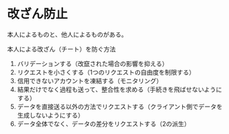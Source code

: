 # 改ざん防止

本人によるものと、他人によるものがある。

本人による改ざん（チート）を防ぐ方法

1. バリデーションする（改竄された場合の影響を抑える）
2. リクエストを小さくする（1つのリクエストの自由度を制限する）
3. 信用できないアカウントを凍結する（モニタリング）
4. 結果だけでなく過程も送って、整合性を求める（手続きを飛ばせないようにする）
5. データを直接送る以外の方法でリクエストする（クライアント側でデータを生成しないようにする）
6. データ全体でなく、データの差分をリクエストする（2の派生）
